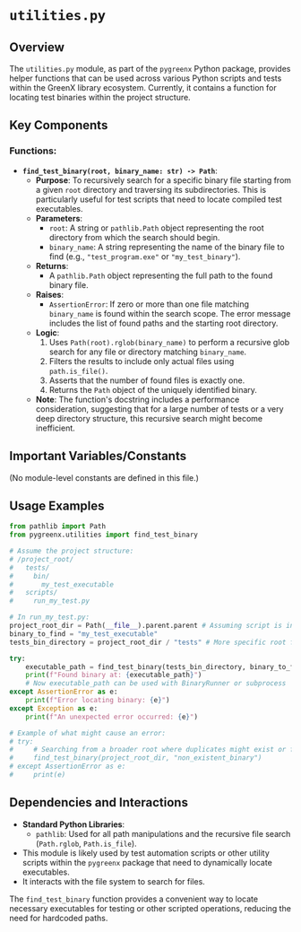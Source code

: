 # `utilities.py`

## Overview

The `utilities.py` module, as part of the `pygreenx` Python package, provides helper functions that can be used across various Python scripts and tests within the GreenX library ecosystem. Currently, it contains a function for locating test binaries within the project structure.

## Key Components

### Functions:

- **`find_test_binary(root, binary_name: str) -> Path`**:
    - **Purpose**: To recursively search for a specific binary file starting from a given `root` directory and traversing its subdirectories. This is particularly useful for test scripts that need to locate compiled test executables.
    - **Parameters**:
        - `root`: A string or `pathlib.Path` object representing the root directory from which the search should begin.
        - `binary_name`: A string representing the name of the binary file to find (e.g., `"test_program.exe"` or `"my_test_binary"`).
    - **Returns**:
        - A `pathlib.Path` object representing the full path to the found binary file.
    - **Raises**:
        - `AssertionError`: If zero or more than one file matching `binary_name` is found within the search scope. The error message includes the list of found paths and the starting root directory.
    - **Logic**:
        1. Uses `Path(root).rglob(binary_name)` to perform a recursive glob search for any file or directory matching `binary_name`.
        2. Filters the results to include only actual files using `path.is_file()`.
        3. Asserts that the number of found files is exactly one.
        4. Returns the `Path` object of the uniquely identified binary.
    - **Note**: The function's docstring includes a performance consideration, suggesting that for a large number of tests or a very deep directory structure, this recursive search might become inefficient.

## Important Variables/Constants

(No module-level constants are defined in this file.)

## Usage Examples

```python
from pathlib import Path
from pygreenx.utilities import find_test_binary

# Assume the project structure:
# /project_root/
#   tests/
#     bin/
#       my_test_executable
#   scripts/
#     run_my_test.py

# In run_my_test.py:
project_root_dir = Path(__file__).parent.parent # Assuming script is in /project_root/scripts/
binary_to_find = "my_test_executable"
tests_bin_directory = project_root_dir / "tests" # More specific root for searching

try:
    executable_path = find_test_binary(tests_bin_directory, binary_to_find)
    print(f"Found binary at: {executable_path}")
    # Now executable_path can be used with BinaryRunner or subprocess
except AssertionError as e:
    print(f"Error locating binary: {e}")
except Exception as e:
    print(f"An unexpected error occurred: {e}")

# Example of what might cause an error:
# try:
#     # Searching from a broader root where duplicates might exist or file might be missing
#     find_test_binary(project_root_dir, "non_existent_binary")
# except AssertionError as e:
#     print(e)
```

## Dependencies and Interactions

- **Standard Python Libraries**:
    - `pathlib`: Used for all path manipulations and the recursive file search (`Path.rglob`, `Path.is_file`).
- This module is likely used by test automation scripts or other utility scripts within the `pygreenx` package that need to dynamically locate executables.
- It interacts with the file system to search for files.

The `find_test_binary` function provides a convenient way to locate necessary executables for testing or other scripted operations, reducing the need for hardcoded paths.
